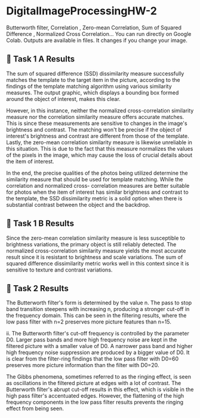 # DigitalImageProcessingHW-2
 Butterworth filter, Correlation , Zero-mean Correlation, Sum of Squared Difference , Normalized Cross Correlation... You can run directly on Google Colab. Outputs are available in files. It changes if you change your image.

<h2> 🚀 Task 1 A Results </h2>
<p align="left">
 
 The sum of squared difference (SSD) dissimilarity measure successfully matches the template to the target item in the picture, according to the findings of the template matching algorithm using various similarity measures. The output graphic, which displays a bounding box formed around the object of interest, makes this clear.
 
 However, in this instance, neither the normalized cross-correlation similarity measure nor the correlation similarity measure offers accurate matches. This is since these measurements are sensitive to changes in the image's brightness and contrast. The matching won't be precise if the object of interest's brightness and contrast are different from those of the template.
Lastly, the zero-mean correlation similarity measure is likewise unreliable in this situation. This is due to the fact that this measure normalizes the values of the pixels in the image, which may cause the loss of crucial details about the item of interest.
 
 In the end, the precise qualities of the photos being utilized determine the similarity measure that should be used for template matching. While the correlation and normalized cross- correlation measures are better suitable for photos when the item of interest has similar brightness and contrast to the template, the SSD dissimilarity metric is a solid option when there is substantial contrast between the object and the backdrop.
 
 
 
 <h2> 🚀 Task 1 B Results </h2>
<p align="left">
 
Since the zero-mean correlation similarity measure is less susceptible to brightness variations, the primary object is still reliably detected. The normalized cross-correlation similarity measure yields the most accurate result since it is resistant to brightness and scale variations. The sum of squared difference dissimilarity metric works well in this context since it is sensitive to texture and contrast variations.
 
 
 <h2> 🚀 Task 2 Results </h2>
<p align="left">
 
The Butterworth filter's form is determined by the value n. The pass to stop band transition steepens with increasing n, producing a stronger cut-off in the frequency domain. This can be seen in the filtering results, where the low pass filter with n=2 preserves more picture features than n=15.
 
ii. The Butterworth filter's cut-off frequency is controlled by the parameter D0. Larger pass bands and more high frequency noise are kept in the filtered picture with a smaller value of D0. A narrower pass band and higher high frequency noise suppression are produced by a bigger value of D0. It is clear from the filter-ring findings that the low pass filter with D0=60 preserves more picture information than the filter with D0=20.
 
The Gibbs phenomena, sometimes referred to as the ringing effect, is seen as oscillations in the filtered picture at edges with a lot of contrast. The Butterworth filter's abrupt cut-off results in this effect, which is visible in the high pass filter's accentuated edges. However, the flattening of the high frequency components in the low pass filter results prevents the ringing effect from being seen.

